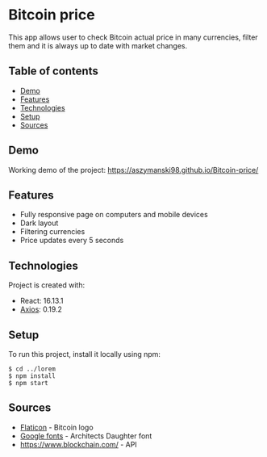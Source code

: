 # Bitcoin price
This app allows user to check Bitcoin actual price in many currencies, filter them and it is always up to date with market changes.

## Table of contents
* [Demo](#demo)
* [Features](#features)
* [Technologies](#technologies)
* [Setup](#setup)
* [Sources](#sources)

## Demo
Working demo of the project: https://aszymanski98.github.io/Bitcoin-price/

## Features
* Fully responsive page on computers and mobile devices
* Dark layout
* Filtering currencies
* Price updates every 5 seconds
	
## Technologies
Project is created with:
* React: 16.13.1
* [Axios](https://www.npmjs.com/package/react-axios): 0.19.2

## Setup
To run this project, install it locally using npm:

```
$ cd ../lorem
$ npm install
$ npm start
```

## Sources
* [Flaticon](https://www.flaticon.com/) - Bitcoin logo
* [Google fonts](https://fonts.google.com/) - Architects Daughter font
* https://www.blockchain.com/ - API
